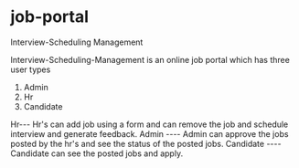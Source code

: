 # job-portal
Interview-Scheduling Management


Interview-Scheduling-Management is an online job portal which has three user types
1. Admin
2. Hr
3. Candidate

Hr---   Hr's can add job using a form and can remove the job and schedule interview and generate feedback.
Admin ----  Admin can approve the jobs posted by the hr's and see the status of the posted jobs.
Candidate ---- Candidate can see the posted jobs and apply.


